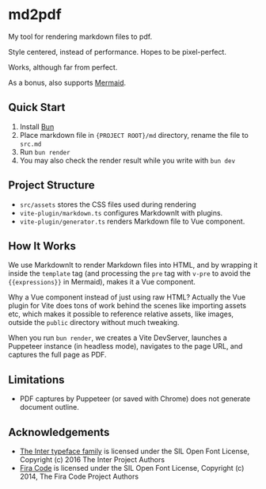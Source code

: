 # md2pdf

My tool for rendering markdown files to pdf.

Style centered, instead of performance. Hopes to be pixel-perfect.

Works, although far from perfect.

As a bonus, also supports [Mermaid](https://mermaid.js.org/).

## Quick Start

1. Install [Bun](https://bun.sh)
2. Place markdown file in `{PROJECT ROOT}/md` directory, rename the file to `src.md`
3. Run `bun render`
4. You may also check the render result while you write with `bun dev`

## Project Structure

- `src/assets` stores the CSS files used during rendering
- `vite-plugin/markdown.ts` configures MarkdownIt with plugins.
- `vite-plugin/generator.ts` renders Markdown file to Vue component.

## How It Works

We use MarkdownIt to render Markdown files into HTML, and by wrapping it inside the `template` tag (and processing the `pre` tag with `v-pre` to avoid the `{{expressions}}` in Mermaid), makes it a Vue component.

Why a Vue component instead of just using raw HTML? Actually the Vue plugin for Vite does tons of work behind the scenes like importing assets etc, which makes it possible to reference relative assets, like images, outside the `public` directory without much tweaking.

When you run `bun render`, we creates a Vite DevServer, launches a Puppeteer instance (in headless mode), navigates to the page URL, and captures the full page as PDF.

## Limitations

- PDF captures by Puppeteer (or saved with Chrome) does not generate document outline.

## Acknowledgements

- [The Inter typeface family](https://rsms.me/inter) is licensed under the SIL Open Font License, Copyright (c) 2016 The Inter Project Authors
- [Fira Code](https://github.com/tonsky/FiraCode) is licensed under the SIL Open Font License, Copyright (c) 2014, The Fira Code Project Authors
